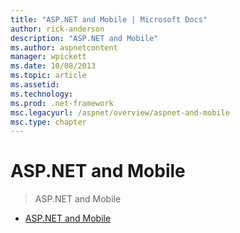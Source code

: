 ```yaml
---
title: "ASP.NET and Mobile | Microsoft Docs"
author: rick-anderson
description: "ASP.NET and Mobile"
ms.author: aspnetcontent
manager: wpickett
ms.date: 10/08/2013
ms.topic: article
ms.assetid: 
ms.technology: 
ms.prod: .net-framework
msc.legacyurl: /aspnet/overview/aspnet-and-mobile
msc.type: chapter
---
```

ASP.NET and Mobile
====================
> ASP.NET and Mobile


- [ASP.NET and Mobile](aspnet-and-mobile.md)